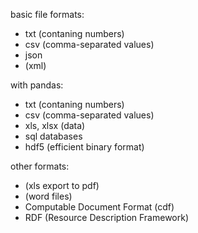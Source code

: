basic file formats:

- txt (contaning numbers)
- csv (comma-separated values)
- json
- (xml)

with pandas:

- txt (contaning numbers)
- csv (comma-separated values)
- xls, xlsx (data)
- sql databases
- hdf5 (efficient binary format)

other formats:

- (xls export to pdf)
- (word files)
- Computable Document Format (cdf)
- RDF (Resource Description Framework)
